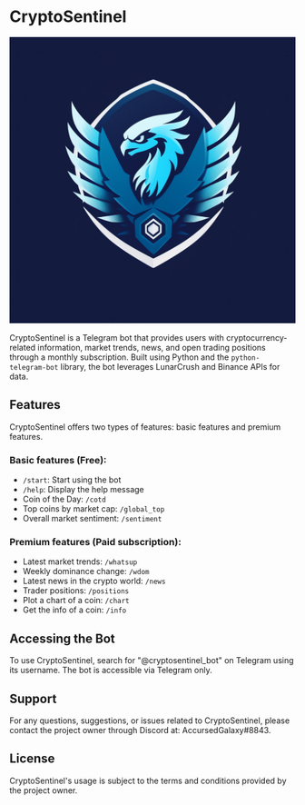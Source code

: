 # CryptoSentinel

![CryptoSentinel Logo](assets/logo.png)

CryptoSentinel is a Telegram bot that provides users with cryptocurrency-related information, market trends, news, and open trading positions through a monthly subscription. Built using Python and the `python-telegram-bot` library, the bot leverages LunarCrush and Binance APIs for data.

## Features

CryptoSentinel offers two types of features: basic features and premium features.

### Basic features (Free):
- `/start`: Start using the bot
- `/help`: Display the help message
- Coin of the Day: `/cotd`
- Top coins by market cap: `/global_top`
- Overall market sentiment: `/sentiment`

### Premium features (Paid subscription):
- Latest market trends: `/whatsup`
- Weekly dominance change: `/wdom`
- Latest news in the crypto world: `/news`
- Trader positions: `/positions`
- Plot a chart of a coin: `/chart`
- Get the info of a coin: `/info`

## Accessing the Bot

To use CryptoSentinel, search for "@cryptosentinel_bot" on Telegram using its username. The bot is accessible via Telegram only.

## Support

For any questions, suggestions, or issues related to CryptoSentinel, please contact the project owner through Discord at: AccursedGalaxy#8843.

## License

CryptoSentinel's usage is subject to the terms and conditions provided by the project owner.
